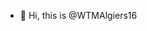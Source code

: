 - 👋 Hi, this is @WTMAlgiers16

<!---
WTMAlgiers16/WTMAlgiers16 is a ✨ special ✨ repository because its `README.md` (this file) appears on your GitHub profile.
You can click the Preview link to take a look at your changes.
--->
